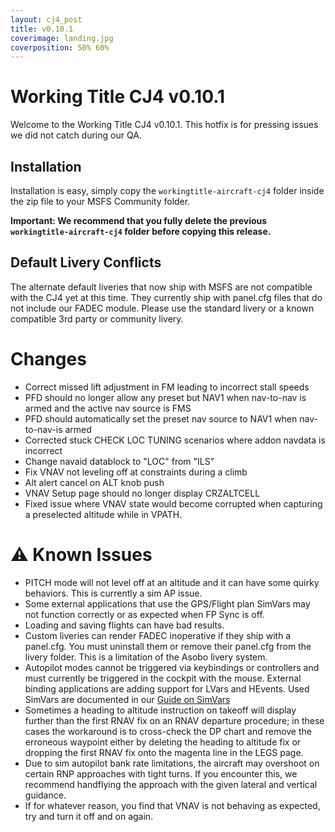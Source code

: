 ```yaml
---
layout: cj4_post
title: v0.10.1
coverimage: landing.jpg
coverposition: 50% 60%
---
```

# Working Title CJ4 v0.10.1

Welcome to the Working Title CJ4 v0.10.1.  This hotfix is for pressing issues we did not catch during our QA.

## Installation
Installation is easy, simply copy the `workingtitle-aircraft-cj4` folder inside the zip file to your MSFS Community folder. 

**Important: We recommend that you fully delete the previous `workingtitle-aircraft-cj4` folder before copying this release.**

## Default Livery Conflicts
The alternate default liveries that now ship with MSFS are not compatible with the CJ4 yet at this time. They currently ship with panel.cfg files that do not include our FADEC module. Please use the standard livery or a known compatible 3rd party or community livery.

# Changes

- Correct missed lift adjustment in FM leading to incorrect stall speeds
- PFD should no longer allow any preset but NAV1 when nav-to-nav is armed and the active nav source is FMS
- PFD should automatically set the preset nav source to NAV1 when nav-to-nav-is armed
- Corrected stuck CHECK LOC TUNING scenarios where addon navdata is incorrect
- Change navaid datablock to "LOC" from "ILS"
- Fix VNAV not leveling off at constraints during a climb
- Alt alert cancel on ALT knob push
- VNAV Setup page should no longer display CRZALTCELL
- Fixed issue where VNAV state would become corrupted when capturing a preselected altitude while in VPATH.

# ⚠️ Known Issues
* PITCH mode will not level off at an altitude and it can have some quirky behaviors.  This is currently a sim AP issue.
* Some external applications that use the GPS/Flight plan SimVars may not function correctly or as expected when FP Sync is off.
* Loading and saving flights can have bad results.
* Custom liveries can render FADEC inoperative if they ship with a panel.cfg. You must uninstall them or remove their panel.cfg from the livery folder. This is a limitation of the Asobo livery system.
* Autopilot modes cannot be triggered via keybindings or controllers and must currently be triggered in the cockpit with the mouse. External binding applications are adding support for LVars and HEvents. Used SimVars are documented in our [Guide on SimVars](/cj4/guides/simvars)
* Sometimes a heading to altitude instruction on takeoff will display further than the first RNAV fix on an RNAV departure procedure; in these cases the workaround is to cross-check the DP chart and remove the erroneous waypoint either by deleting the heading to altitude fix or dropping the first RNAV fix onto the magenta line in the LEGS page.
* Due to sim autopilot bank rate limitations, the aircraft may overshoot on certain RNP approaches with tight turns. If you encounter this, we recommend handflying the approach with the given lateral and vertical guidance.
* If for whatever reason, you find that VNAV is not behaving as expected, try and turn it off and on again.